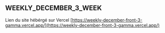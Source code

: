 ## WEEKLY_DECEMBER_3_WEEK

Lien du site hébérgé sur Vercel [https://weekly-december-front-3-gamma.vercel.app/](https://weekly-december-front-3-gamma.vercel.app/) 

